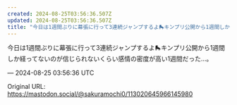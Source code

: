 ```yaml
---
created: 2024-08-25T03:56:36.507Z
updated: 2024-08-25T03:56:36.507Z
title: "今日は1週間ぶりに幕張に行って3連続ジャンプするよ🛼キンプリ公開から1週間しか経[...]"
---
```


<p>今日は1週間ぶりに幕張に行って3連続ジャンプするよ🛼キンプリ公開から1週間しか経ってないのが信じられないくらい感情の密度が高い1週間だった…。</p>

&mdash; 2024-08-25 03:56:36 UTC

Original URL: https://mastodon.social/@sakuramochi0/113020645966145980
